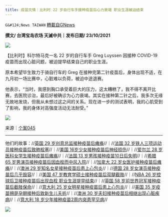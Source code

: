 ```yaml
---
title: 疫苗灾情｜比利时 22 岁自行车手接种疫苗后心力衰竭 职业生涯被迫结束
---
```

`G&#124;News TAIWAN` [轉載自GNews](https://gnews.org/zh-hans/1612160/)

**撰文/ 台湾宝岛农场 天滅中共｜发布日期/ 23/10/2021**

![](https://assets.gnews.org/wp-content/uploads/2021/10/New-Looks-In-Autumn-Style123445_1.jpg)

【比利时】科尔特马克一名 22 岁的自行车手 Greg Luyssen 因接种 COVID-19 疫苗而出现心脏问题，被迫提早结束自己的职业生涯。

原本希望毕生致力于骑自行车的 Greg 在接种完第二针疫苗后，身体出现不适，在九月初一场比赛中，心脏难以负荷，被迫中途退赛。

他表示，“当时，我感到胸口承受着巨大的压力，这太糟糕了，我不得不离开比赛，去医院诊治，最后好被确诊为心力衰竭。其实在接种第二针之后，我多次无缘无故地发烧，但我从未想过这之间的关系。现在进一步的测试表明，我的心肌受到了影响，我的身体对高强度活动无法耐受。”

![](https://assets.gnews.org/wp-content/uploads/2021/10/45-2.jpg)

来源｜[个案045](https://wielerverhaal.com/2021/09/15/belofterenner-uit-adinkerke-moet-onmiddellijk-stoppen-na-hartspierfalen-ze-denken-dat-coronavaccin-de-oorzaak-is/)

* * *

他们的故事：//[英国 29 岁创意总监接种疫苗后瘫痪](https://gnews.org/zh-hans/1568652/)//｜//[法国 32 岁铁人三项运动员接种疫苗后致肺栓塞](https://gnews.org/zh-hans/1570258/)//｜//[美国 16岁少女接种疫苗后神经损伤](https://gnews.org/zh-hans/1572298/)//｜//[爱尔兰 28 岁医科女学生接种疫苗后瘫痪](https://gnews.org/zh-hans/1574393/)//｜//[法国 13 岁男孩接种疫苗10日后失明](https://gnews.org/zh-hans/1578815/)//｜//[希腊 65 岁男演员接种疫苗后因血栓而中风入院](https://gnews.org/zh-hans/1579390/)//｜//[加拿大 22 岁女医护接种疫苗后瘫痪](https://gnews.org/zh-hans/1580961/)//｜//[澳洲 29 岁知名女星接种疫苗后患上心包炎](https://gnews.org/zh-hans/1585160/)//｜//[德国 28 岁女演员接种疫苗后几乎毁容](https://gnews.org/zh-hans/1585176/)//｜//[美国 47 岁教育学硕士接种疫苗后双腿截肢](https://gnews.org/zh-hans/1589436/)//｜//[NBA 26 岁控球后卫接种疫苗后出现血栓 职业生涯提早结束](https://gnews.org/zh-hans/1593082/)//｜//[英国 58 岁前世界冠军接种疫苗后截肢保命](https://gnews.org/zh-hans/1599126/)//｜//[意大利 25 岁女明星接种疫苗后患上心包炎](https://gnews.org/zh-hans/1601146/)//｜//[美国 35 岁疫苗拥趸孕期接种后致新生儿夭折](https://gnews.org/zh-hans/1605744/)//｜//[澳洲 30 岁夫妇接种疫苗后相继出现心脏疾病](https://gnews.org/zh-hans/1607321/)//｜//[意大利 18 岁少年接种疫苗2周内突患罕见病](https://gnews.org/zh-hans/1610841/)//

![](https://assets.gnews.org/wp-content/uploads/2021/10/Papercut-Style-Banner_2-1.jpg)
